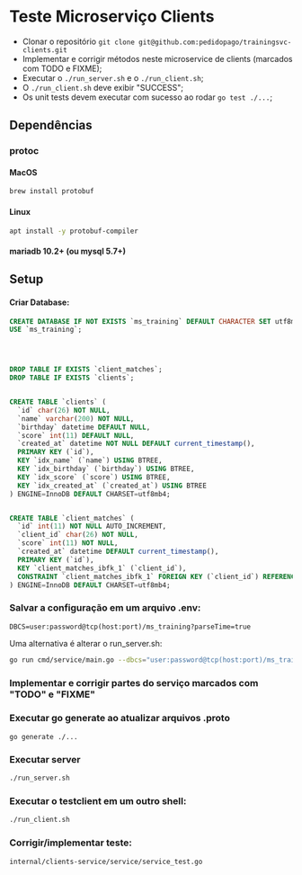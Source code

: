 # Teste Microserviço Clients

* Clonar o repositório `git clone git@github.com:pedidopago/trainingsvc-clients.git`
* Implementar e corrigir métodos neste microservice de clients (marcados com TODO e FIXME);
* Executar o `./run_server.sh` e o `./run_client.sh`;
* O `./run_client.sh` deve exibir "SUCCESS";
* Os unit tests devem executar com sucesso ao rodar `go test ./...`;

## Dependências

### protoc
#### MacOS
```sh
brew install protobuf
```
#### Linux
```sh
apt install -y protobuf-compiler
```

#### mariadb 10.2+ (ou mysql 5.7+)

## Setup

#### Criar Database:
```sql
CREATE DATABASE IF NOT EXISTS `ms_training` DEFAULT CHARACTER SET utf8mb4 DEFAULT COLLATE utf8mb4_general_ci;
USE `ms_training`;




DROP TABLE IF EXISTS `client_matches`;
DROP TABLE IF EXISTS `clients`;


CREATE TABLE `clients` (
  `id` char(26) NOT NULL,
  `name` varchar(200) NOT NULL,
  `birthday` datetime DEFAULT NULL,
  `score` int(11) DEFAULT NULL,
  `created_at` datetime NOT NULL DEFAULT current_timestamp(),
  PRIMARY KEY (`id`),
  KEY `idx_name` (`name`) USING BTREE,
  KEY `idx_birthday` (`birthday`) USING BTREE,
  KEY `idx_score` (`score`) USING BTREE,
  KEY `idx_created_at` (`created_at`) USING BTREE
) ENGINE=InnoDB DEFAULT CHARSET=utf8mb4;


CREATE TABLE `client_matches` (
  `id` int(11) NOT NULL AUTO_INCREMENT,
  `client_id` char(26) NOT NULL,
  `score` int(11) NOT NULL,
  `created_at` datetime DEFAULT current_timestamp(),
  PRIMARY KEY (`id`),
  KEY `client_matches_ibfk_1` (`client_id`),
  CONSTRAINT `client_matches_ibfk_1` FOREIGN KEY (`client_id`) REFERENCES `clients` (`id`) ON DELETE CASCADE ON UPDATE CASCADE
) ENGINE=InnoDB DEFAULT CHARSET=utf8mb4;
```
### Salvar a configuração em um arquivo .env:
```
DBCS=user:password@tcp(host:port)/ms_training?parseTime=true
```
Uma alternativa é alterar o run_server.sh:
```sh
go run cmd/service/main.go --dbcs="user:password@tcp(host:port)/ms_training?parseTime=true"
```

### Implementar e corrigir partes do serviço marcados com "TODO" e "FIXME"

### Executar go generate ao atualizar arquivos .proto
`go generate ./...`

### Executar server
```sh
./run_server.sh
```

### Executar o testclient em um outro shell:
```sh
./run_client.sh
```

### Corrigir/implementar teste:
`internal/clients-service/service/service_test.go`